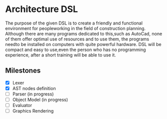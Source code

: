 # Architecture DSL

The purpose of the given DSL is to create a friendly and functional environment for peopleworking in the field of construction planning.  Although there are many programs dedicated to this,such as AutoCad, none of them offer optimal use of resources and to use them, the programs needto be installed on computers with quite powerful hardware.  DSL will be compact and easy to use,even the person who has no programming experience, after a short training will be able to use it.

## Milestones
- [x] Lexer
- [x] AST nodes definition 
- [ ] Parser (in progress)
- [ ] Object Model (in progress)
- [ ] Evaluator 
- [ ] Graphics Rendering

